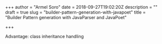 +++
author = "Armel Soro"
date = 2018-09-27T19:02:20Z
description = ""
draft = true
slug = "builder-pattern-generation-with-javapoet"
title = "Builder Pattern generation with JavaParser and JavaPoet"

+++


Advantage: class inheritance handling

